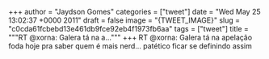 
+++
author = "Jaydson Gomes"
categories = ["tweet"]
date = "Wed May 25 13:02:37 +0000 2011"
draft = false
image = "{TWEET_IMAGE}"
slug = "c0cda61fcbebd13e461db9fce92eb4f1973fb6aa"
tags = ["tweet"]
title = """RT @xorna: Galera tá na a..."""
+++
RT @xorna: Galera tá na apelação foda hoje pra saber quem é mais nerd... patético ficar se definindo assim
